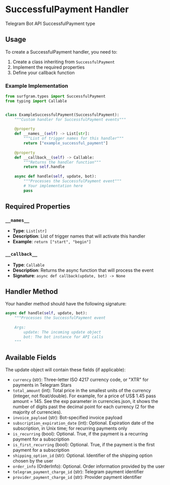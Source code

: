 # SuccessfulPayment Handler

Telegram Bot API SuccessfulPayment type

## Usage

To create a SuccessfulPayment handler, you need to:

1. Create a class inheriting from `SuccessfulPayment`
2. Implement the required properties
3. Define your callback function

### Example Implementation

```python
from surfgram.types import SuccessfulPayment
from typing import Callable


class ExampleSuccessfulPayment(SuccessfulPayment):
    """Custom handler for SuccessfulPayment events"""
    
    @property
    def __names__(self) -> List[str]:
        """List of trigger names for this handler"""
        return ["example_successful_payment"]
    
    @property
    def __callback__(self) -> Callable:
        """Returns the handler function"""
        return self.handle
    
    async def handle(self, update, bot):
        """Processes the SuccessfulPayment event"""
        # Your implementation here
        pass
```

## Required Properties

### `__names__`
- **Type**: `List[str]`
- **Description**: List of trigger names that will activate this handler
- **Example**: `return ["start", "begin"]`

### `__callback__`
- **Type**: `Callable`
- **Description**: Returns the async function that will process the event
- **Signature**: `async def callback(update, bot) -> None`

## Handler Method

Your handler method should have the following signature:

```python
async def handle(self, update, bot):
    """Processes the SuccessfulPayment event
    
    Args:
        update: The incoming update object
        bot: The bot instance for API calls
    """
```

## Available Fields

The update object will contain these fields (if applicable):

- `currency` (str): Three-letter ISO 4217 currency code, or "XTR" for payments in Telegram Stars
- `total_amount` (int): Total price in the smallest units of the currency (integer, not float/double). For example, for a price of US$ 1.45 pass amount = 145. See the exp parameter in currencies.json, it shows the number of digits past the decimal point for each currency (2 for the majority of currencies).
- `invoice_payload` (str): Bot-specified invoice payload
- `subscription_expiration_date` (int): Optional. Expiration date of the subscription, in Unix time; for recurring payments only
- `is_recurring` (bool): Optional. True, if the payment is a recurring payment for a subscription
- `is_first_recurring` (bool): Optional. True, if the payment is the first payment for a subscription
- `shipping_option_id` (str): Optional. Identifier of the shipping option chosen by the user
- `order_info` (OrderInfo): Optional. Order information provided by the user
- `telegram_payment_charge_id` (str): Telegram payment identifier
- `provider_payment_charge_id` (str): Provider payment identifier
